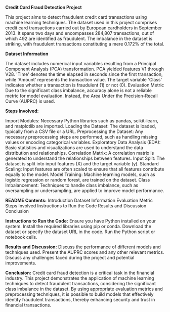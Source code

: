 **Credit Card Fraud Detection Project**

This project aims to detect fraudulent credit card transactions using machine learning techniques. The dataset used in this project comprises credit card transactions carried out by European cardholders in September 2013. It spans two days and encompasses 284,807 transactions, out of which 492 are identified as fraudulent. The imbalance in the dataset is striking, with fraudulent transactions constituting a mere 0.172% of the total.

**Dataset Information**

The dataset includes numerical input variables resulting from a Principal Component Analysis (PCA) transformation. PCA yielded features V1 through V28.
'Time' denotes the time elapsed in seconds since the first transaction, while 'Amount' represents the transaction value.
The target variable 'Class' indicates whether a transaction is fraudulent (1) or not (0).
Evaluation Metric
Due to the significant class imbalance, accuracy alone is not a reliable metric for model evaluation. Instead, the Area Under the Precision-Recall Curve (AUPRC) is used.

**Steps Involved:**

Import Modules: Necessary Python libraries such as pandas, scikit-learn, and matplotlib are imported.
Loading the Dataset: The dataset is loaded, typically from a CSV file or a URL.
Preprocessing the Dataset: Any necessary preprocessing steps are performed, such as handling missing values or encoding categorical variables.
Exploratory Data Analysis (EDA): Basic statistics and visualizations are used to understand the data distribution and relationships.
Correlation Matrix: A correlation matrix is generated to understand the relationships between features.
Input Split: The dataset is split into input features (X) and the target variable (y).
Standard Scaling: Input features are often scaled to ensure that all features contribute equally to the model.
Model Training: Machine learning models, such as logistic regression or random forest, are trained on the dataset.
Class Imbalancement: Techniques to handle class imbalance, such as oversampling or undersampling, are applied to improve model performance.

**README Contents:**
Introduction
Dataset Information
Evaluation Metric
Steps Involved
Instructions to Run the Code
Results and Discussion
Conclusion

**Instructions to Run the Code:**
Ensure you have Python installed on your system.
Install the required libraries using pip or conda.
Download the dataset or specify the dataset URL in the code.
Run the Python script or notebook cells.

**Results and Discussion:**
Discuss the performance of different models and techniques used.
Present the AUPRC scores and any other relevant metrics.
Discuss any challenges faced during the project and potential improvements.

**Conclusion:**
Credit card fraud detection is a critical task in the financial industry. This project demonstrates the application of machine learning techniques to detect fraudulent transactions, considering the significant class imbalance in the dataset. By using appropriate evaluation metrics and preprocessing techniques, it is possible to build models that effectively identify fraudulent transactions, thereby enhancing security and trust in financial transactions.
